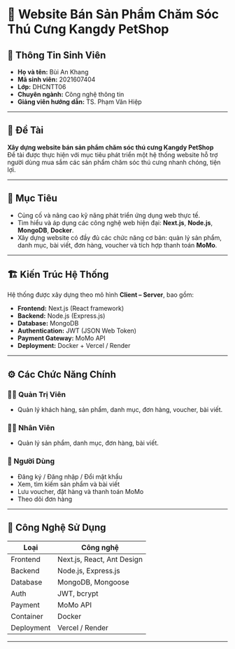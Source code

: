 # 🐾 Website Bán Sản Phẩm Chăm Sóc Thú Cưng Kangdy PetShop

## 👤 Thông Tin Sinh Viên

- **Họ và tên:** Bùi An Khang  
- **Mã sinh viên:** 2021607404
- **Lớp:** DHCNTT06 
- **Chuyên ngành:** Công nghệ thông tin  
- **Giảng viên hướng dẫn:** TS. Phạm Văn Hiệp

---

## 🎯 Đề Tài

**Xây dựng website bán sản phẩm chăm sóc thú cưng Kangdy PetShop**  
Đề tài được thực hiện với mục tiêu phát triển một hệ thống website hỗ trợ người dùng mua sắm các sản phẩm chăm sóc thú cưng nhanh chóng, tiện lợi.

---

## 🧩 Mục Tiêu

- Củng cố và nâng cao kỹ năng phát triển ứng dụng web thực tế.  
- Tìm hiểu và áp dụng các công nghệ web hiện đại: **Next.js**, **Node.js**, **MongoDB**, **Docker**.  
- Xây dựng website có đầy đủ các chức năng cơ bản: quản lý sản phẩm, danh mục, bài viết, đơn hàng, voucher và tích hợp thanh toán **MoMo**.

---

## 🏗️ Kiến Trúc Hệ Thống

Hệ thống được xây dựng theo mô hình **Client – Server**, bao gồm:
- **Frontend:** Next.js (React framework)
- **Backend:** Node.js (Express.js)
- **Database:** MongoDB
- **Authentication:** JWT (JSON Web Token)
- **Payment Gateway:** MoMo API
- **Deployment:** Docker + Vercel / Render

---

## ⚙️ Các Chức Năng Chính

### 👨‍💼 Quản Trị Viên
- Quản lý khách hàng, sản phẩm, danh mục, đơn hàng, voucher, bài viết.

### 👩‍💻 Nhân Viên
- Quản lý sản phẩm, danh mục, đơn hàng, bài viết.

### 🐶 Người Dùng
- Đăng ký / Đăng nhập / Đổi mật khẩu  
- Xem, tìm kiếm sản phẩm và bài viết  
- Lưu voucher, đặt hàng và thanh toán MoMo  
- Theo dõi đơn hàng
---

## 🚀 Công Nghệ Sử Dụng

| Loại | Công nghệ |
|------|------------|
| Frontend | Next.js, React, Ant Design |
| Backend | Node.js, Express.js |
| Database | MongoDB, Mongoose |
| Auth | JWT, bcrypt |
| Payment | MoMo API |
| Container | Docker |
| Deployment | Vercel / Render |

---

